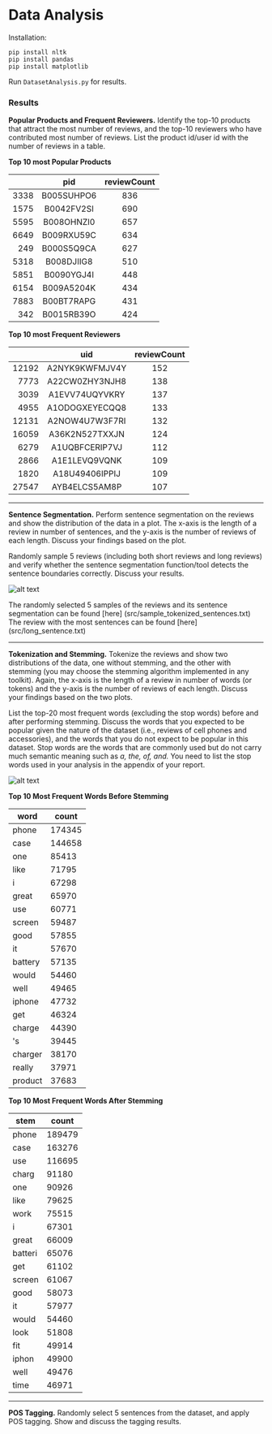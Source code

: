 # Data Analysis

Installation:
```
pip install nltk
pip install pandas
pip install matplotlib
```

Run `DatasetAnalysis.py` for results.

### Results

**Popular Products and Frequent Reviewers.** Identify the top-10 products that attract the most number of
reviews, and the top-10 reviewers who have contributed most number of reviews. List the product id/user id
with the number of reviews in a table.

**Top 10 most Popular Products**

|    | pid |reviewCount|
|---:|:--------:|:----:|
|3338|B005SUHPO6|  836 |
|1575|B0042FV2SI|  690 |
|5595|B008OHNZI0|  657 |
|6649|B009RXU59C|  634 |
|249 |B000S5Q9CA|  627 |
|5318|B008DJIIG8|  510 |
|5851|B0090YGJ4I|  448 |
|6154|B009A5204K|  434 |
|7883|B00BT7RAPG|  431 |
|342 |B0015RB39O|  424 |

**Top 10 most Frequent Reviewers**

|     |     uid|reviewCount|
|----:|:------------:|:---:|
|12192|A2NYK9KWFMJV4Y|  152|
|7773 |A22CW0ZHY3NJH8|  138|
|3039 |A1EVV74UQYVKRY|  137|
|4955 |A1ODOGXEYECQQ8|  133|
|12131|A2NOW4U7W3F7RI|  132|
|16059|A36K2N527TXXJN|  124|
|6279 |A1UQBFCERIP7VJ|  112|
|2866 |A1E1LEVQ9VQNK |  109|
|1820 |A18U49406IPPIJ|  109|
|27547|AYB4ELCS5AM8P |  107|

---
**Sentence Segmentation.** Perform sentence segmentation on the reviews and show the distribution of the
data in a plot. The x-axis is the length of a review in number of sentences, and the y-axis is the number of
reviews of each length. Discuss your findings based on the plot.

Randomly sample 5 reviews (including both short reviews and long reviews) and verify whether the
sentence segmentation function/tool detects the sentence boundaries correctly. Discuss your results.

![alt text](https://github.com/gudgud96/product-review-data-analysis/blob/dataset-analysis/src/Sentences_in_review.png "Sentences")

The randomly selected 5 samples of the reviews and its sentence segmentation can be found [here] (src/sample_tokenized_sentences.txt)
The review with the most sentences can be found [here] (src/long_sentence.txt)

---
**Tokenization and Stemming.** Tokenize the reviews and show two distributions of the data, one without
stemming, and the other with stemming (you may choose the stemming algorithm implemented in any
toolkit). Again, the x-axis is the length of a review in number of words (or tokens) and the y-axis is the
number of reviews of each length. Discuss your findings based on the two plots.

List the top-20 most frequent words (excluding the stop words) before and after performing stemming.
Discuss the words that you expected to be popular given the nature of the dataset (i.e., reviews of cell phones
and accessories), and the words that you do not expect to be popular in this dataset. Stop words are the words
that are commonly used but do not carry much semantic meaning such as *a, the, of, and.* You need to list the
stop words used in your analysis in the appendix of your report.

![alt text](https://github.com/gudgud96/product-review-data-analysis/blob/dataset-analysis/src/Tokens_in_review.png "Tokens")


**Top 10 Most Frequent Words Before Stemming**

|word |count|
|-----|-----|
|phone | 174345|
|case | 144658|
|one | 85413|
|like | 71795|
|i | 67298|
|great | 65970|
|use | 60771|
|screen | 59487|
|good | 57855|
|it | 57670|
|battery | 57135|
|would | 54460|
|well | 49465|
|iphone | 47732|
|get | 46324|
|charge | 44390|
|'s | 39445|
|charger | 38170|
|really | 37971|
|product | 37683|

**Top 10 Most Frequent Words After Stemming**

|stem | count |
|-----|-------|
|phone | 189479|
|case | 163276|
|use | 116695|
|charg | 91180|
|one | 90926|
|like | 79625|
|work | 75515|
|i | 67301|
|great | 66009|
|batteri | 65076|
|get | 61102|
|screen | 61067|
|good | 58073|
|it | 57977|
|would | 54460|
|look | 51808|
|fit | 49914|
|iphon | 49900|
|well | 49476|
|time | 46971|


---
**POS Tagging.**  Randomly select 5 sentences from the dataset, and apply POS tagging. Show and discuss the
tagging results.

